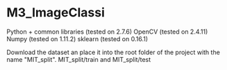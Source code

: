 # M3_ImageClassi

Python + common libraries (tested on 2.7.6)
OpenCV (tested on 2.4.11)
Numpy (tested on 1.11.2)
sklearn (tested on 0.16.1)

Download the dataset an place it into the root folder of the project with the name "MIT_split".
MIT_split/train and MIT_split/test
